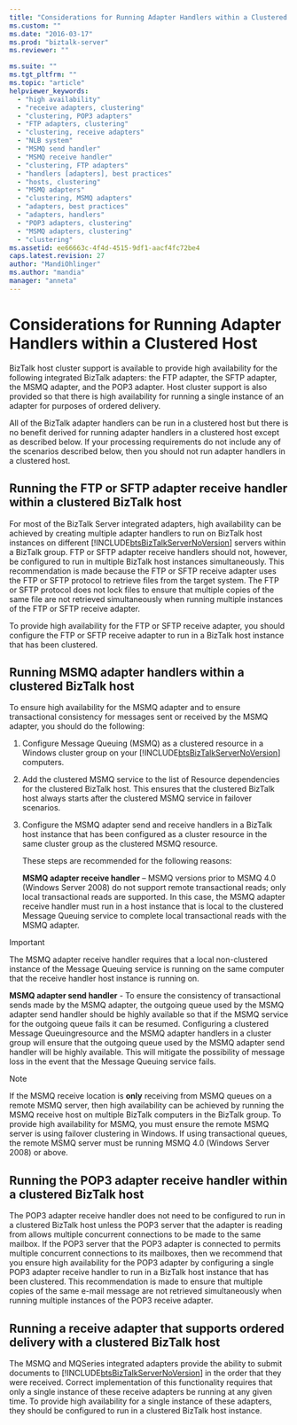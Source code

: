 ```yaml
---
title: "Considerations for Running Adapter Handlers within a Clustered Host1 | Microsoft Docs"
ms.custom: ""
ms.date: "2016-03-17"
ms.prod: "biztalk-server"
ms.reviewer: ""

ms.suite: ""
ms.tgt_pltfrm: ""
ms.topic: "article"
helpviewer_keywords: 
  - "high availability"
  - "receive adapters, clustering"
  - "clustering, POP3 adapters"
  - "FTP adapters, clustering"
  - "clustering, receive adapters"
  - "NLB system"
  - "MSMQ send handler"
  - "MSMQ receive handler"
  - "clustering, FTP adapters"
  - "handlers [adapters], best practices"
  - "hosts, clustering"
  - "MSMQ adapters"
  - "clustering, MSMQ adapters"
  - "adapters, best practices"
  - "adapters, handlers"
  - "POP3 adapters, clustering"
  - "MSMQ adapters, clustering"
  - "clustering"
ms.assetid: ee66663c-4f4d-4515-9df1-aacf4fc72be4
caps.latest.revision: 27
author: "MandiOhlinger"
ms.author: "mandia"
manager: "anneta"
---
```

# Considerations for Running Adapter Handlers within a Clustered Host
BizTalk host cluster support is available to provide high availability for the following integrated BizTalk adapters: the FTP adapter, the SFTP adapter, the MSMQ adapter, and the POP3 adapter. Host cluster support is also provided so that there is high availability for running a single instance of an adapter for purposes of ordered delivery.  
  
 All of the BizTalk adapter handlers  can be run in a clustered host but there is no benefit derived for running adapter handlers in a clustered host except as described below. If your processing requirements do not include any of the scenarios described below, then you should not run adapter handlers in a clustered host.  
  
## Running the FTP or SFTP adapter receive handler within a clustered BizTalk host  
 For most of the BizTalk Server integrated adapters, high availability can be achieved by creating multiple adapter handlers to run on BizTalk host instances on different [!INCLUDE[btsBizTalkServerNoVersion](../includes/btsbiztalkservernoversion-md.md)] servers within a BizTalk group. FTP or SFTP adapter receive handlers should not, however, be configured to run in multiple BizTalk host instances simultaneously. This recommendation is made because the FTP or SFTP receive adapter uses the FTP or SFTP protocol to retrieve files from the target system. The FTP or SFTP protocol does not lock files to ensure that multiple copies of the same file are not retrieved simultaneously when running multiple instances of the FTP or SFTP receive adapter.  
  
 To provide high availability for the FTP or SFTP receive adapter, you should configure the FTP or SFTP receive adapter to run in a BizTalk host instance that has been clustered.  
  
## Running MSMQ adapter handlers within a clustered BizTalk host  
 To ensure high availability for the MSMQ adapter and to ensure transactional consistency for messages sent or received by the MSMQ adapter, you should do the following:  
  
1. Configure Message Queuing (MSMQ) as a clustered resource in a Windows cluster group on your [!INCLUDE[btsBizTalkServerNoVersion](../includes/btsbiztalkservernoversion-md.md)] computers.  
  
2. Add the clustered MSMQ service to the list of Resource dependencies for the clustered BizTalk host. This ensures that the clustered BizTalk host always starts after the clustered MSMQ service in failover scenarios.  
  
3. Configure the MSMQ adapter send and receive handlers in a BizTalk host instance that has been configured as a cluster resource in the same cluster group as the clustered MSMQ resource.  
  
   These steps are recommended for the following reasons:  
  
   **MSMQ adapter receive handler** – MSMQ versions prior to MSMQ 4.0 (Windows Server 2008) do not support remote transactional reads; only local transactional reads are supported. In this case, the MSMQ adapter receive handler must run in a host instance that is local to the clustered Message Queuing service to complete local transactional reads with the MSMQ adapter.  
  
> [!IMPORTANT]
>  The MSMQ adapter receive handler requires that a local non-clustered instance of the Message Queuing service is running on the same computer that the receive handler host instance is running on.  
  
 **MSMQ adapter send handler** - To ensure the consistency of transactional sends made by the MSMQ adapter, the outgoing queue used by the MSMQ adapter send handler should be highly available so that if the MSMQ service for the outgoing queue fails it can be resumed. Configuring a clustered Message Queuingresource and the MSMQ adapter handlers in a cluster group will ensure that the outgoing queue used by the MSMQ adapter send handler will be highly available. This will mitigate the possibility of message loss in the event that the Message Queuing service fails.  
  
> [!NOTE]
>  If the MSMQ receive location is **only** receiving from MSMQ queues on a remote MSMQ server, then high availability can be achieved by running the MSMQ receive host on multiple BizTalk computers in the BizTalk group.  To provide high availability for MSMQ, you must ensure the remote MSMQ server is using failover clustering in Windows.  If using transactional queues, the remote MSMQ server must be running MSMQ 4.0 (Windows Server 2008) or above.  
  
## Running the POP3 adapter receive handler within a clustered BizTalk host  
 The POP3 adapter receive handler does not need to be configured to run in a clustered BizTalk host unless the POP3 server that the adapter is reading from allows multiple concurrent connections to be made to the same mailbox. If the POP3 server that the POP3 adapter is connected to permits multiple concurrent connections to its mailboxes, then we recommend that you ensure high availability for the POP3 adapter by configuring a single POP3 adapter receive handler to run in a BizTalk host instance that has been clustered. This recommendation is made to ensure that multiple copies of the same e-mail message are not retrieved simultaneously when running multiple instances of the POP3 receive adapter.  
  
## Running a receive adapter that supports ordered delivery with a clustered BizTalk host  
 The MSMQ and MQSeries integrated adapters provide the ability to submit documents to [!INCLUDE[btsBizTalkServerNoVersion](../includes/btsbiztalkservernoversion-md.md)] in the order that they were received. Correct implementation of this functionality requires that only a single instance of these receive adapters be running at any given time. To provide high availability for a single instance of these adapters, they should be configured to run in a clustered BizTalk host instance.